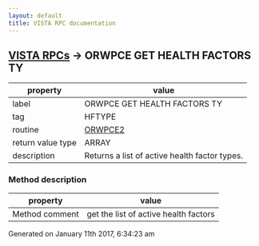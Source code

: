 ```yaml
---
layout: default
title: VISTA RPC documentation
---
```




## [VISTA RPCs](TableOfContent.md) &#8594; ORWPCE GET HEALTH FACTORS TY 

 property | value 
--- | --- 
 label | ORWPCE GET HEALTH FACTORS TY
 tag | HFTYPE
 routine | [ORWPCE2](http://code.osehra.org/dox/Routine_ORWPCE2_source.html)
 return value type | ARRAY
 description | Returns a list of active health factor types.


### Method description

 property | value 
--- | --- 
 Method comment | get the list of active  health factors




Generated on January 11th 2017, 6:34:23 am